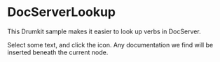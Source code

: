 # DocServerLookup

This Drumkit sample makes it easier to look up verbs in DocServer. 

Select some text, and click the icon.
Any documentation we find will be inserted beneath the current node.
